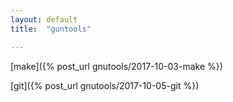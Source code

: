 ```yaml
---
layout: default
title:  "guntools"

---
```

[make]({% post_url gnutools/2017-10-03-make %})

[git]({% post_url gnutools/2017-10-05-git %})
